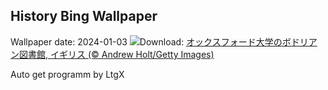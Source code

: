 ## History Bing Wallpaper
Wallpaper date: 2024-01-03
![](https://www.bing.com/th?id=OHR.BodleianCeiling_JA-JP1889636385_UHD.jpg&w=1000)Download: [オックスフォード大学のボドリアン図書館, イギリス (© Andrew Holt/Getty Images)](https://www.bing.com/th?id=OHR.BodleianCeiling_JA-JP1889636385_UHD.jpg)

Auto get programm by LtgX
